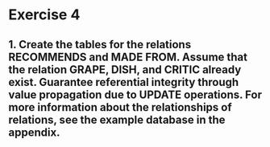 # Exercise 4

## 1. Create the tables for the relations RECOMMENDS and MADE FROM. Assume that the relation GRAPE, DISH, and CRITIC already exist. Guarantee referential integrity through value propagation due to UPDATE operations. For more information about the relationships of relations, see the example database in the appendix.


